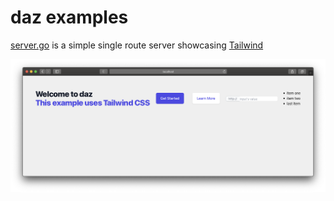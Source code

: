 # daz examples

[server.go](./server.go) is a simple single route server showcasing [Tailwind](https://tailwindcss.com/)

![server.go](./server.go.png)
